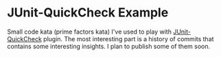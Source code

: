 JUnit-QuickCheck Example
===

Small code kata (prime factors kata) I've used to play with [JUnit-QuickCheck](https://github.com/pholser/junit-quickcheck) plugin. The most interesting part is a history of commits that contains some interesting insights. I plan to publish some of them soon.
